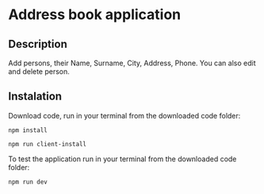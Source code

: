 # Address book application

## Description

Add persons, their Name, Surname, City, Address, Phone. You can also edit and delete person.

## Instalation

Download code, run in your terminal from the downloaded code folder:
```
npm install
```
```
npm run client-install
```

To test the application run in your terminal from the downloaded code folder:
```
npm run dev
```
